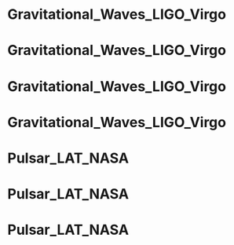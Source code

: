 # Gravitational_Waves_LIGO_Virgo
# Gravitational_Waves_LIGO_Virgo
# Gravitational_Waves_LIGO_Virgo
# Gravitational_Waves_LIGO_Virgo
# Pulsar_LAT_NASA
# Pulsar_LAT_NASA
# Pulsar_LAT_NASA
